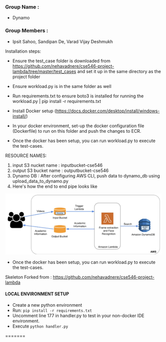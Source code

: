 ### Group Name :
- Dynamo

### Group Members :

- Ipsit Sahoo, Sandipan De, Varad Vijay Deshmukh

Installation steps:

- Ensure the test_case folder is downloaded from https://github.com/nehavadnere/cse546-project-lambda/tree/master/test_cases and set it up in the same directory as the project folder

- Ensure workload.py is in the same folder as well

- Run requirements.txt to ensure boto3 is installed for running the workload.py | pip install -r requirements.txt

- Install Docker setup (https://docs.docker.com/desktop/install/windows-install/)

 - In your docker environment, set-up the docker configuration file (Dockerfile) to run on this folder and push the changes to ECR.

- Once the docker has been setup, you can run workload.py to execute the test-cases.

RESOURCE NAMES:

1. input S3 nucket name : inputbucket-cse546
2. output S3 bucket name : outputbucket-cse546
3. Dynamo DB : After configuring AWS CLI, push data to dynamo_db using upload_data_to_dynamo.py
4. Here's how the end to end pipe looks like

![E2E flow](assets/Screenshot%202022-06-20%20213611.jpg)

- Once the docker has been setup, you can run workload.py to execute the test-cases.

Skeleton Forked from : https://github.com/nehavadnere/cse546-project-lambda

#### LOCAL ENVIRONMENT SETUP

 - Create a new python environment
 - Run: `pip install -r requirements.txt`
 - Uncomment line 177 in handler.py to test in your non-docker IDE environment.
- Execute `python handler.py`

=======
